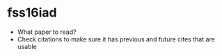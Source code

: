 # fss16iad
+ What paper to read?
+ Check citations to make sure it has previous and future cites that are usable
